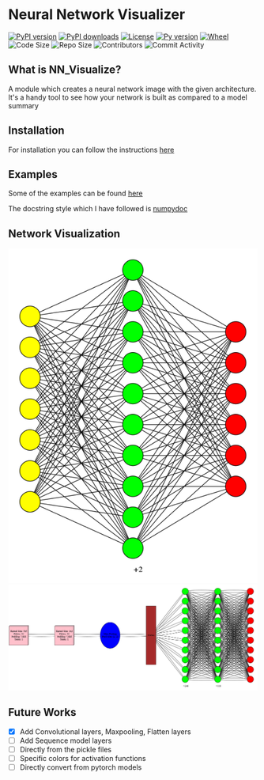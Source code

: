 # Neural Network Visualizer

[![PyPI version](https://img.shields.io/pypi/v/neuralnet-visualize?logo=pypi&logoColor=yellow&style=plastic)](https://pypi.org/project/neuralnet-visualize/)
[![PyPI downloads](https://img.shields.io/pypi/dm/neuralnet-visualize?style=plastic)](https://pypistats.org/packages/neuralnet-visualize)
[![License](https://img.shields.io/badge/License-Apache%202.0-brightgreen.svg)](https://opensource.org/licenses/Apache-2.0)
[![Py version](https://img.shields.io/pypi/pyversions/neuralnet-visualize?logo=python&logoColor=yellow?style=plastic)](https://pypi.org/project/neuralnet-visualize/)
[![Wheel](https://img.shields.io/pypi/wheel/neuralnet-visualize)](https://pypi.org/project/neuralnet-visualize/)
![Code Size](https://img.shields.io/github/languages/code-size/AnuragAnalog/nn_visualize?logo=github)
![Repo Size](https://img.shields.io/github/repo-size/AnuragAnalog/nn_visualize?logo=github&style=plastic)
![Contributors](https://img.shields.io/github/contributors/AnuragAnalog/nn_visualize?style=plastic)
![Commit Activity](https://img.shields.io/github/commit-activity/w/AnuragAnalog/nn_visualize?style=plastic)

## What is NN_Visualize?

A module which creates a neural network image with the given architecture. It's a handy tool to see how your network is built as compared to a model summary

## Installation

For installation you can follow the instructions [here](./INSTALLATION.md)

## Examples
Some of the examples can be found [here](./examples)

The docstring style which I have followed is [numpydoc](https://numpydoc.readthedocs.io/en/latest/)

## Network Visualization
![A demo](./My-Neural-Network.gv.png)
![CNN](examples/graphs/CNN.png)

## Future Works

- [x] Add Convolutional layers, Maxpooling, Flatten layers
- [ ] Add Sequence model layers
- [ ] Directly from the pickle files
- [ ] Specific colors for activation functions
- [ ] Directly convert from pytorch models